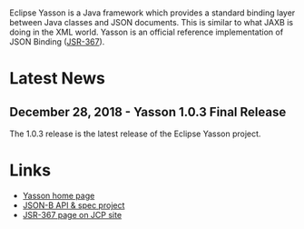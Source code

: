 <br/>

Eclipse Yasson is a Java framework which provides a standard binding layer
between Java classes and JSON documents. This is similar to what JAXB is doing
in the XML world. Yasson is an official reference implementation of JSON
Binding ([JSR-367](https://jcp.org/en/jsr/detail?id=367)).

# <a name="Latest_News"></a>Latest News

## December 28, 2018 - Yasson 1.0.3 Final Release ##

The 1.0.3 release is the latest release of the Eclipse Yasson project.

# <a name="Links"></a>Links #
- [Yasson home page](https://projects.eclipse.org/projects/ee4j.yasson)
- [JSON-B API & spec project](https://github.com/eclipse-ee4j/jsonb-api)
- [JSR-367 page on JCP site](https://jcp.org/en/jsr/detail?id=367)
